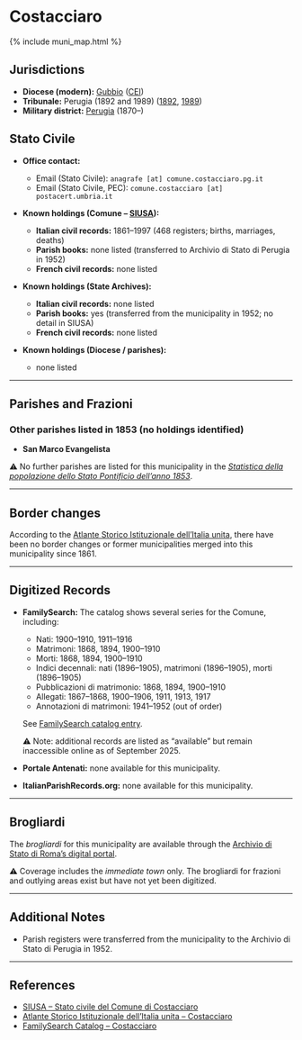 # Costacciaro

{% include muni_map.html %}

## Jurisdictions

* **Diocese (modern):** [Gubbio](../dio/gubbio.md) ([CEI](https://www.chiesacattolica.it/annuario-cei/ricerca-parrocchie/))
* **Tribunale:** Perugia (1892 and 1989) ([1892](https://www.google.it/books/edition/Bollettino_ufficiale_del_Ministero_di_gr/kRXd4t5fK-0C?hl=en&gbpv=1&pg=PA457&printsec=frontcover), [1989](https://www.google.it/books/edition/Gazzetta_ufficiale_della_Repubblica_ital/-Z6nogg-qMQC?hl=en&gbpv=1&pg=RA8-PA38&printsec=frontcover))
* **Military district:** [Perugia](../mil/perugia.md) (1870–)

## Stato Civile

* **Office contact:**

  * Email (Stato Civile): `anagrafe [at] comune.costacciaro.pg.it`
  * Email (Stato Civile, PEC): `comune.costacciaro [at] postacert.umbria.it`

* **Known holdings (Comune – [SIUSA](https://siusa-archivi.cultura.gov.it/cgi-bin/siusa/pagina.pl?TipoPag=comparc&Chiave=303174)):**

  * **Italian civil records:** 1861–1997 (468 registers; births, marriages, deaths)
  * **Parish books:** none listed (transferred to Archivio di Stato di Perugia in 1952)
  * **French civil records:** none listed

* **Known holdings (State Archives):**

  * **Italian civil records:** none listed
  * **Parish books:** yes (transferred from the municipality in 1952; no detail in SIUSA)
  * **French civil records:** none listed

* **Known holdings (Diocese / parishes):**

  * none listed

---

## Parishes and Frazioni

### Other parishes listed in 1853 (no holdings identified)

* **San Marco Evangelista**

⚠️ No further parishes are listed for this municipality in the *[Statistica della popolazione dello Stato Pontificio dell’anno 1853](https://www.google.it/books/edition/Statistics_della_popolazione_dello_Stato/v6dCAQAAMAAJ)*.

---

## Border changes

According to the [Atlante Storico Istituzionale dell’Italia unita](http://dati.san.beniculturali.it/asi/local/), there have been no border changes or former municipalities merged into this municipality since 1861.

---

## Digitized Records

* **FamilySearch:** The catalog shows several series for the Comune, including:

  * Nati: 1900–1910, 1911–1916
  * Matrimoni: 1868, 1894, 1900–1910
  * Morti: 1868, 1894, 1900–1910
  * Indici decennali: nati (1896–1905), matrimoni (1896–1905), morti (1896–1905)
  * Pubblicazioni di matrimonio: 1868, 1894, 1900–1910
  * Allegati: 1867–1868, 1900–1906, 1911, 1913, 1917
  * Annotazioni di matrimoni: 1941–1952 (out of order)

  See [FamilySearch catalog entry](https://www.familysearch.org/en/search/catalog/758014).

  ⚠️ Note: additional records are listed as “available” but remain inaccessible online as of September 2025.

* **Portale Antenati:** none available for this municipality.

* **ItalianParishRecords.org:** none available for this municipality.

---

## Brogliardi

The *brogliardi* for this municipality are available through the [Archivio di Stato di Roma’s digital portal](https://imagoarchiviodistatoroma.cultura.gov.it/Gregoriano/s_brogliardi.php?Provincia=Urbino%20Pesaro&Denominazione=Costacciaro).

⚠️ Coverage includes the *immediate town* only. The brogliardi for frazioni and outlying areas exist but have not yet been digitized.

---

## Additional Notes

* Parish registers were transferred from the municipality to the Archivio di Stato di Perugia in 1952.

---

## References

* [SIUSA – Stato civile del Comune di Costacciaro](https://siusa-archivi.cultura.gov.it/cgi-bin/siusa/pagina.pl?TipoPag=comparc&Chiave=303174)
* [Atlante Storico Istituzionale dell’Italia unita – Costacciaro](http://dati.san.beniculturali.it/asi/local/)
* [FamilySearch Catalog – Costacciaro](https://www.familysearch.org/en/search/catalog/758014)
